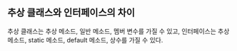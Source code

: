## 추상 클래스와 인터페이스의 차이

추상 클래스는 추상 메소드, 일반 메소드, 멤버 변수를 가질 수 있고, 인터페이스는 추상 메소드, static 메소드, default 메소드, 상수를 가질 수 있다.
